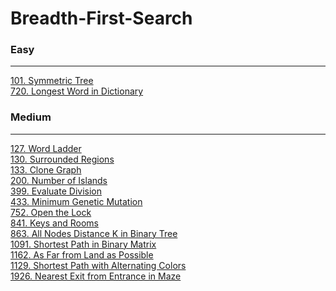 # Breadth-First-Search

### Easy
---
[101. Symmetric Tree](../solutions/0101-Symmetric%20Tree.md)</br>
[720. Longest Word in Dictionary](../solutions/0720-Longest%20Word%20in%20Dictionary.md)</br>

### Medium
---
[127. Word Ladder](../solutions/0127-Word%20Ladder.md)</br>
[130. Surrounded Regions](../solutions/0130-Surrounded%20Regions.md)</br>
[133. Clone Graph](../solutions/0133-Clone%20Graph.md)</br>
[200. Number of Islands](../solutions/0200-Number%20of%20Islands.md)</br>
[399. Evaluate Division](../solutions/0399-Evaluate%20Division.md)</br>
[433. Minimum Genetic Mutation](../solutions/0433-Minimum%20Genetic%20Mutation.md)</br>
[752. Open the Lock](../solutions/0752-Open%20the%20Lock.md)</br>
[841. Keys and Rooms](../solutions/0841-Keys%20and%20Rooms.md)</br>
[863. All Nodes Distance K in Binary Tree](../solutions/0863-All%20Nodes%20Distance%20K%20in%20Binary%20Tree.md)</br>
[1091. Shortest Path in Binary Matrix](../solutions/1091-Shortest%20Path%20in%20Binary%20Matrix.md)</br>
[1162. As Far from Land as Possible](../solutions/1162-As%20Far%20from%20Land%20as%20Possible.md)</br>
[1129. Shortest Path with Alternating Colors](../solutions/1129-Shortest%20Path%20with%20Alternating%20Colors.md)</br>
[1926. Nearest Exit from Entrance in Maze](../solutions/1926-Nearest%20Exit%20from%20Entrance%20in%20Maze.md)</br>